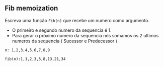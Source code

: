 ## Fib memoization

Escreva uma função `Fib(n)` que recebe um numero como argumento.

- O primeiro e segundo numero da sequencia é 1.
- Para gerar o próximo numero da sequencia nós somamos os 2 ultimos numeros da sequencia ( Sucessor e Predecessor )

`n: 1,2,3,4,5,6,7,8,9`

`fib(n):1,1,2,3,5,8,13,21,34`